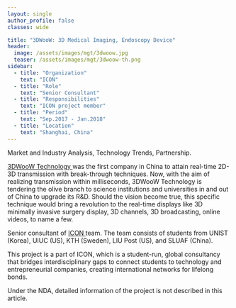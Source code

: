 ```yaml
---
layout: single
author_profile: false
classes: wide

title: "3DWooW: 3D Medical Imaging, Endoscopy Device"
header:
  image: /assets/images/mgt/3dwoow.jpg
  teaser: /assets/images/mgt/3dwoow-th.png
sidebar:
  - title: "Organization"
    text: "ICON"
  - title: "Role"
    text: "Senior Consultant"
  - title: "Responsibilities"
    text: "ICON project member" 
  - title: "Period"
    text: "Sep.2017 - Jan.2018"
  - title: "Location"
    text: "Shanghai, China" 
---
```


Market and Industry Analysis, Technology Trends, Partnership.

<a href="http://3dwoow.com/en/home.aspx" class="no-uline"> 3DWooW Technology </a> was the first company in China to attain real-time 2D-3D transmission with break-through techniques. Now, with the aim of realizing transmission within milliseconds, 3DWooW Technology is tendering the olive branch to science institutions and universities in and out of China to upgrade its R&D. Should the vision become true, this specific technique would bring a revolution to the real-time displays like 3D minimally invasive surgery display, 3D channels, 3D broadcasting, online videos, to name a few.

Senior consultant of <a href="https://www.linkedin.com/company/international-consulting-network---icon/" class="no-uline"> ICON </a> team. The team consists of students from UNIST (Korea), UIUC (US), KTH (Sweden), LIU Post (US), and SLUAF (China).

This project is a part of ICON, which is a student-run, global consultancy that bridges interdisciplinary gaps to connect students to technology and entrepreneurial companies, creating international networks for lifelong bonds. 

Under the NDA, detailed information of the project is not described in this article.